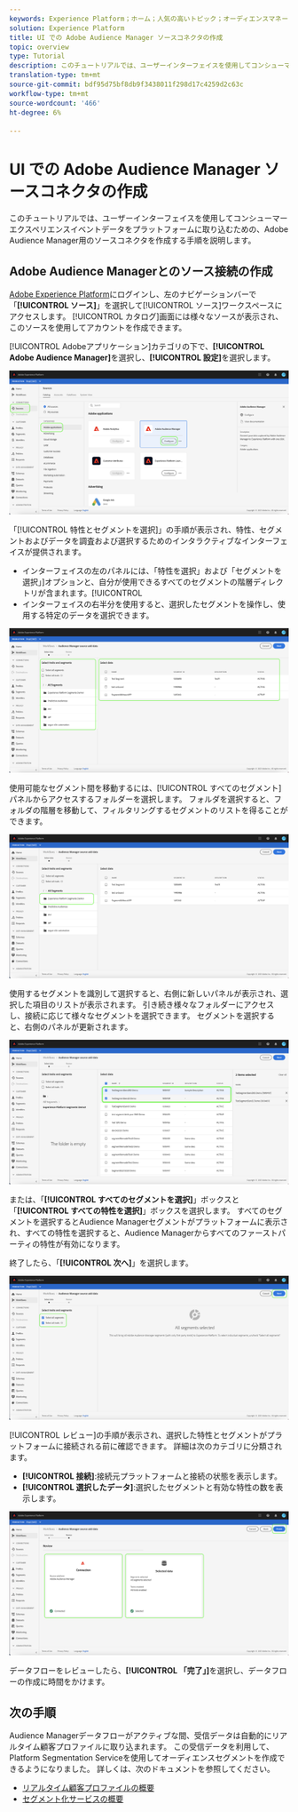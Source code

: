 ```yaml
---
keywords: Experience Platform；ホーム；人気の高いトピック；オーディエンスマネージャのソースコネクタ；Audience Manager;オーディエンスマネージャのコネクタ
solution: Experience Platform
title: UI での Adobe Audience Manager ソースコネクタの作成
topic: overview
type: Tutorial
description: このチュートリアルでは、ユーザーインターフェイスを使用してコンシューマーエクスペリエンスイベントデータをプラットフォームに取り込むための、Adobe Audience Manager用のソースコネクタを作成する手順を説明します。
translation-type: tm+mt
source-git-commit: bdf95d75bf8db9f3438011f298d17c4259d2c63c
workflow-type: tm+mt
source-wordcount: '466'
ht-degree: 6%

---
```



# UI での Adobe Audience Manager ソースコネクタの作成

このチュートリアルでは、ユーザーインターフェイスを使用してコンシューマーエクスペリエンスイベントデータをプラットフォームに取り込むための、Adobe Audience Manager用のソースコネクタを作成する手順を説明します。

## Adobe Audience Managerとのソース接続の作成

[Adobe Experience Platform](https://platform.adobe.com)にログインし、左のナビゲーションバーで「**[!UICONTROL ソース]**」を選択して[!UICONTROL ソース]ワークスペースにアクセスします。 [!UICONTROL カタログ]画面には様々なソースが表示され、このソースを使用してアカウントを作成できます。

[!UICONTROL Adobeアプリケーション]カテゴリの下で、**[!UICONTROL Adobe Audience Manager]**&#x200B;を選択し、**[!UICONTROL 設定]**&#x200B;を選択します。

![カタログ](../../../../images/tutorials/create/aam/catalog.png)

「[!UICONTROL 特性とセグメントを選択]」の手順が表示され、特性、セグメントおよびデータを調査および選択するためのインタラクティブなインターフェイスが提供されます。

* インターフェイスの左のパネルには、「特性を選択」および「セグメントを選択」]オプションと、自分が使用できるすべてのセグメントの階層ディレクトリが含まれます。[!UICONTROL 
* インターフェイスの右半分を使用すると、選択したセグメントを操作し、使用する特定のデータを選択できます。

![add-data](../../../../images/tutorials/create/aam/add-data.png)

使用可能なセグメント間を移動するには、[!UICONTROL すべてのセグメント]パネルからアクセスするフォルダーを選択します。 フォルダを選択すると、フォルダの階層を移動して、フィルタリングするセグメントのリストを得ることができます。

![segment-folder](../../../../images/tutorials/create/aam/segment-folder.png)

使用するセグメントを識別して選択すると、右側に新しいパネルが表示され、選択した項目のリストが表示されます。 引き続き様々なフォルダーにアクセスし、接続に応じて様々なセグメントを選択できます。 セグメントを選択すると、右側のパネルが更新されます。

![select-data](../../../../images/tutorials/create/aam/select-data.png)

または、「**[!UICONTROL すべてのセグメントを選択]**」ボックスと「**[!UICONTROL すべての特性を選択]**」ボックスを選択します。 すべてのセグメントを選択するとAudience Managerセグメントがプラットフォームに表示され、すべての特性を選択すると、Audience Managerからすべてのファーストパーティの特性が有効になります。

終了したら、「**[!UICONTROL 次へ]**」を選択します。

![全セグメント](../../../../images/tutorials/create/aam/all-segments.png)

[!UICONTROL レビュー]の手順が表示され、選択した特性とセグメントがプラットフォームに接続される前に確認できます。 詳細は次のカテゴリに分類されます。

* **[!UICONTROL 接続]**:接続元プラットフォームと接続の状態を表示します。
* **[!UICONTROL 選択したデータ]**:選択したセグメントと有効な特性の数を表示します。

![レビュー](../../../../images/tutorials/create/aam/review.png)

データフローをレビューしたら、**[!UICONTROL 「完了」]**&#x200B;を選択し、データフローの作成に時間をかけます。

## 次の手順

Audience Managerデータフローがアクティブな間、受信データは自動的にリアルタイム顧客プロファイルに取り込まれます。 この受信データを利用して、Platform Segmentation Serviceを使用してオーディエンスセグメントを作成できるようになりました。 詳しくは、次のドキュメントを参照してください。

* [リアルタイム顧客プロファイルの概要](../../../../../profile/home.md)
* [セグメント化サービスの概要](../../../../../segmentation/home.md)